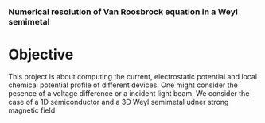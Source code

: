 ### Numerical resolution of Van Roosbrock equation in a Weyl semimetal

# Objective

 This project is about computing the current, electrostatic potential and local chemical potential profile of different devices. One might consider the pesence of a voltage difference or a incident light beam. We consider the case of a 1D semiconductor and a 3D Weyl semimetal udner strong magnetic field 
